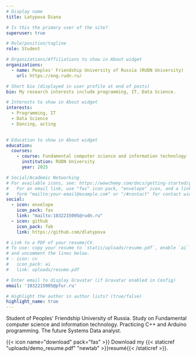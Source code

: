 ```yaml
---
# Display name
title: Latypova Diana

# Is this the primary user of the site?
superuser: true

# Role/position/tagline
role: Student

# Organizations/Affiliations to show in About widget
organizations:
  - name: Peoples' Friendship University of Russia (RUDN University)
    url: https://eng.rudn.ru/

# Short bio (displayed in user profile at end of posts)
bio: My research interests include programming, IT, Data Science. 

# Interests to show in About widget
interests:
  - Programming, IT
  - Data Science
  - Dancing, acting
  

# Education to show in About widget
education:
  courses:
    - course: Fundamental computer science and information technology
      institution: RUDN University
      year: 2025

# Social/Academic Networking
# For available icons, see: https://wowchemy.com/docs/getting-started/page-builder/#icons
#   For an email link, use "fas" icon pack, "envelope" icon, and a link in the
#   form "mailto:your-email@example.com" or "/#contact" for contact widget.
social:
  - icon: envelope
    icon_pack: fas
    link: "mailto:1032215005@rudn.ru"
  - icon: github
    icon_pack: fab
    link: https://github.com/dlatypova

# Link to a PDF of your resume/CV.
# To use: copy your resume to `static/uploads/resume.pdf`, enable `ai` icons in `params.toml`,
# and uncomment the lines below.
# - icon: cv
#   icon_pack: ai
#   link: uploads/resume.pdf

# Enter email to display Gravatar (if Gravatar enabled in Config)
email: '1032215005@pfur.ru'

# Highlight the author in author lists? (true/false)
highlight_name: true
---
```


Student of Peoples' Friendship University of Russia. Study on Fundamental computer science and information technology. Practicing C++ and Arduino programming. The future Systems Data analyst.

{{< icon name="download" pack="fas" >}} Download my {{< staticref "uploads/demo_resume.pdf" "newtab" >}}resumé{{< /staticref >}}.
